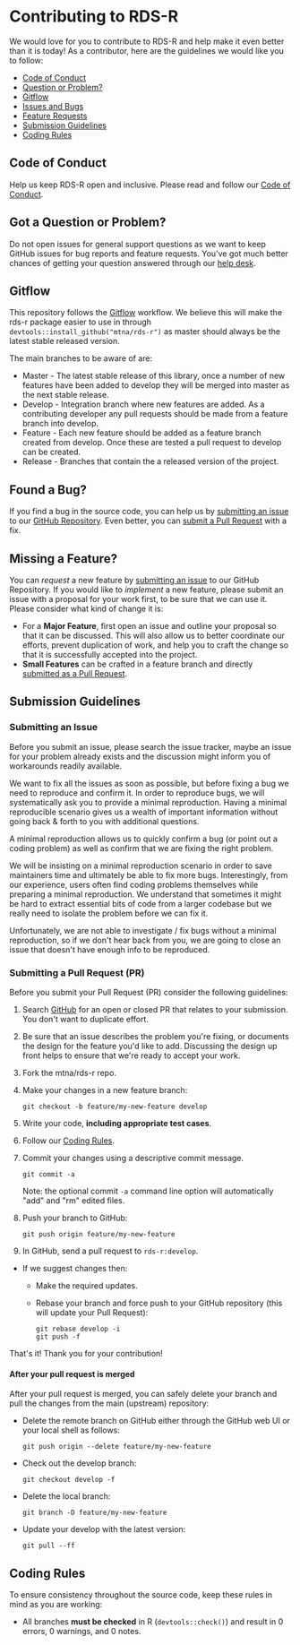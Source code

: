 # Contributing to RDS-R

We would love for you to contribute to RDS-R and help make it even better than it is
today! As a contributor, here are the guidelines we would like you to follow:

- [Code of Conduct](#coc)
- [Question or Problem?](#question)
- [Gitflow](#gitflow)
- [Issues and Bugs](#issue)
- [Feature Requests](#feature)
- [Submission Guidelines](#submit)
- [Coding Rules](#rules)

## <a name="coc"></a> Code of Conduct

Help us keep RDS-R open and inclusive. Please read and follow our [Code of Conduct][coc].

## <a name="question"></a> Got a Question or Problem?

Do not open issues for general support questions as we want to keep GitHub issues for bug reports and feature requests. You've got much better chances of getting your question answered through our [help desk](https://mtnaus.atlassian.net/servicedesk/customer/portal/8).

## <a name="gitflow"></a> Gitflow

This repository follows the [Gitflow](https://datasift.github.io/gitflow/IntroducingGitFlow.html) workflow. We believe this will make the rds-r package easier to use in through `devtools::install_github("mtna/rds-r")` as master should always be the latest stable released version.

The main branches to be aware of are:

- Master - The latest stable release of this library, once a number of new features have been added to develop they will be merged into master as the next stable release.
- Develop - Integration branch where new features are added. As a contributing developer any pull requests should be made from a feature branch into develop. 
- Feature - Each new feature should be added as a feature branch created from develop. Once these are tested a pull request to develop can be created. 
- Release - Branches that contain the a released version of the project. 

## <a name="issue"></a> Found a Bug?

If you find a bug in the source code, you can help us by
[submitting an issue](#submit-issue) to our [GitHub Repository][github]. Even better, you can
[submit a Pull Request](#submit-pr) with a fix.

## <a name="feature"></a> Missing a Feature?

You can _request_ a new feature by [submitting an issue](#submit-issue) to our GitHub
Repository. If you would like to _implement_ a new feature, please submit an issue with
a proposal for your work first, to be sure that we can use it.
Please consider what kind of change it is:

- For a **Major Feature**, first open an issue and outline your proposal so that it can be
  discussed. This will also allow us to better coordinate our efforts, prevent duplication of work,
  and help you to craft the change so that it is successfully accepted into the project.
- **Small Features** can be crafted in a feature branch and directly [submitted as a Pull Request](#submit-pr).

## <a name="submit"></a> Submission Guidelines

### <a name="submit-issue"></a> Submitting an Issue

Before you submit an issue, please search the issue tracker, maybe an issue for your problem already exists and the discussion might inform you of workarounds readily available.

We want to fix all the issues as soon as possible, but before fixing a bug we need to reproduce and confirm it. In order to reproduce bugs, we will systematically ask you to provide a minimal reproduction. Having a minimal reproducible scenario gives us a wealth of important information without going back & forth to you with additional questions.

A minimal reproduction allows us to quickly confirm a bug (or point out a coding problem) as well as confirm that we are fixing the right problem.

We will be insisting on a minimal reproduction scenario in order to save maintainers time and ultimately be able to fix more bugs. Interestingly, from our experience, users often find coding problems themselves while preparing a minimal reproduction. We understand that sometimes it might be hard to extract essential bits of code from a larger codebase but we really need to isolate the problem before we can fix it.

Unfortunately, we are not able to investigate / fix bugs without a minimal reproduction, so if we don't hear back from you, we are going to close an issue that doesn't have enough info to be reproduced.

### <a name="submit-pr"></a> Submitting a Pull Request (PR)

Before you submit your Pull Request (PR) consider the following guidelines:

1. Search [GitHub](https://github.com/mtna/rds-r/pulls) for an open or closed PR
   that relates to your submission. You don't want to duplicate effort.
1. Be sure that an issue describes the problem you're fixing, or documents the design for the feature you'd like to add.
   Discussing the design up front helps to ensure that we're ready to accept your work.
1. Fork the mtna/rds-r repo.
1. Make your changes in a new feature branch:

   ```shell
   git checkout -b feature/my-new-feature develop
   ```

1. Write your code, **including appropriate test cases**.
1. Follow our [Coding Rules](#rules).
1. Commit your changes using a descriptive commit message.

   ```shell
   git commit -a
   ```

   Note: the optional commit `-a` command line option will automatically "add" and "rm" edited files.

1. Push your branch to GitHub:

   ```shell
   git push origin feature/my-new-feature
   ```

1. In GitHub, send a pull request to `rds-r:develop`.

- If we suggest changes then:

  - Make the required updates.
  - Rebase your branch and force push to your GitHub repository (this will update your Pull Request):

    ```shell
    git rebase develop -i
    git push -f
    ```

That's it! Thank you for your contribution!

#### After your pull request is merged

After your pull request is merged, you can safely delete your branch and pull the changes
from the main (upstream) repository:

- Delete the remote branch on GitHub either through the GitHub web UI or your local shell as follows:

  ```shell
  git push origin --delete feature/my-new-feature
  ```

- Check out the develop branch:

  ```shell
  git checkout develop -f
  ```

- Delete the local branch:

  ```shell
  git branch -D feature/my-new-feature
  ```

- Update your develop with the latest version:

  ```shell
  git pull --ff
  ```

## <a name="rules"></a> Coding Rules

To ensure consistency throughout the source code, keep these rules in mind as you are working:

- All branches **must be checked** in R (`devtools::check()`) and result in 0 errors, 0 warnings, and 0 notes.

[coc]: ./CODE_OF_CONDUCT.md
[github]: https://github.com/mtna/rds-r
